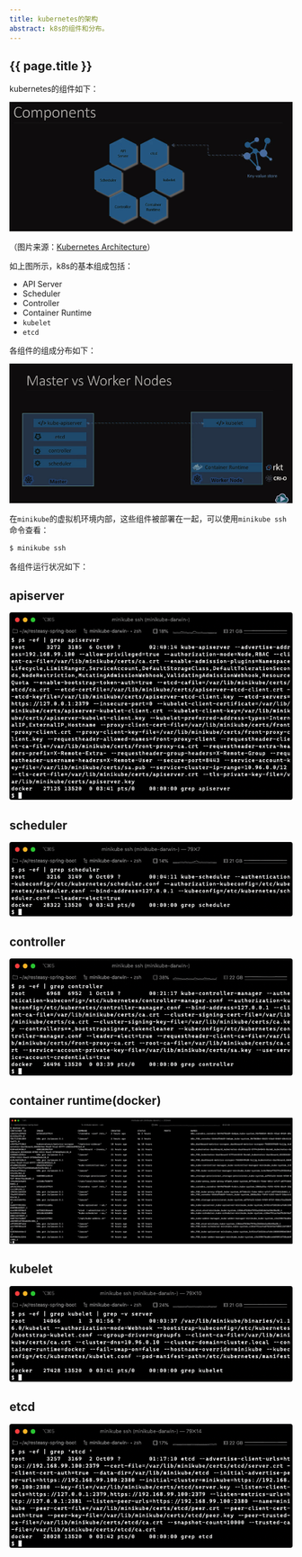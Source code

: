 ```yaml
---
title: kubernetes的架构
abstract: k8s的组件和分布。
---
```


## {{ page.title }} 

kubernetes的组件如下：

![](https://raw.githubusercontent.com/liweinan/blogpic2019_ii/master/oct12/A4D30D6F-DAA0-4810-B4DA-2FCBA741E86A.png)

（图片来源：[Kubernetes Architecture](https://learning.oreilly.com/videos/kubernetes-for-absolute/9781838555962/9781838555962-video2_5)）

如上图所示，k8s的基本组成包括：

* API Server
* Scheduler
* Controller
* Container Runtime
* `kubelet`
* `etcd`

各组件的组成分布如下：

![](https://raw.githubusercontent.com/liweinan/blogpic2019_ii/master/oct12/F2FCC2C0-5D19-4C95-BC64-5F7B78A8C4B3.png)

在`minikube`的虚拟机环境内部，这些组件被部署在一起，可以使用`minikube ssh`命令查看：

```bash
$ minikube ssh
```

各组件运行状况如下：

## apiserver

![](https://raw.githubusercontent.com/liweinan/blogpic2019_ii/master/oct12/91C2618C-1454-42CA-BD10-00DF52706386.png)

## scheduler

![](https://raw.githubusercontent.com/liweinan/blogpic2019_ii/master/oct12/4ED0E8CD-3CB4-4BCC-A338-71518B61D788.png)

## controller

![](https://raw.githubusercontent.com/liweinan/blogpic2019_ii/master/oct12/F646D243-D736-47CA-A5DD-F5E8E4C7D84C.png)

## container runtime(docker)

![](https://raw.githubusercontent.com/liweinan/blogpic2019_ii/master/oct12/A6430498-23E0-48D3-BF26-5028A9CA48DC.png)

## kubelet

![](https://raw.githubusercontent.com/liweinan/blogpic2019_ii/master/oct12/1C4A8C69-5831-48D6-AE1A-14782112D34E.png)

## etcd

![](https://raw.githubusercontent.com/liweinan/blogpic2019_ii/master/oct12/7E5402F5-AB61-43EB-AA63-981E4B3F5EA1.png)



